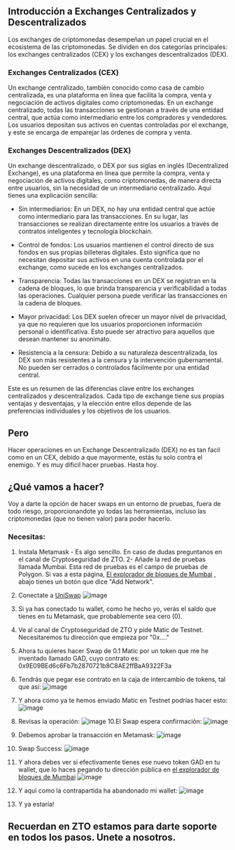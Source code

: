 ## Introducción a Exchanges Centralizados y Descentralizados

Los exchanges de criptomonedas desempeñan un papel crucial en el ecosistema de las criptomonedas. Se dividen en dos categorías principales: los exchanges centralizados (CEX) y los exchanges descentralizados (DEX).

### Exchanges Centralizados (CEX)

Un exchange centralizado, también conocido como casa de cambio centralizada, es una plataforma en línea que facilita la compra, venta y negociación de activos digitales como criptomonedas. En un exchange centralizado, todas las transacciones se gestionan a través de una entidad central, que actúa como intermediario entre los compradores y vendedores. Los usuarios depositan sus activos en cuentas controladas por el exchange, y este se encarga de emparejar las órdenes de compra y venta.

### Exchanges Descentralizados (DEX)

Un exchange descentralizado, o DEX por sus siglas en inglés (Decentralized Exchange), es una plataforma en línea que permite la compra, venta y negociación de activos digitales, como criptomonedas, de manera directa entre usuarios, sin la necesidad de un intermediario centralizado. Aquí tienes una explicación sencilla:

- Sin intermediarios: En un DEX, no hay una entidad central que actúe como intermediario para las transacciones. En su lugar, las transacciones se realizan directamente entre los usuarios a través de contratos inteligentes y tecnología blockchain.

- Control de fondos: Los usuarios mantienen el control directo de sus fondos en sus propias billeteras digitales. Esto significa que no necesitan depositar sus activos en una cuenta controlada por el exchange, como sucede en los exchanges centralizados.

- Transparencia: Todas las transacciones en un DEX se registran en la cadena de bloques, lo que brinda transparencia y verificabilidad a todas las operaciones. Cualquier persona puede verificar las transacciones en la cadena de bloques.

- Mayor privacidad: Los DEX suelen ofrecer un mayor nivel de privacidad, ya que no requieren que los usuarios proporcionen información personal o identificativa. Esto puede ser atractivo para aquellos que desean mantener su anonimato.

- Resistencia a la censura: Debido a su naturaleza descentralizada, los DEX son más resistentes a la censura y la intervención gubernamental. No pueden ser cerrados o controlados fácilmente por una entidad central.

Este es un resumen de las diferencias clave entre los exchanges centralizados y descentralizados. Cada tipo de exchange tiene sus propias ventajas y desventajas, y la elección entre ellos depende de las preferencias individuales y los objetivos de los usuarios.

## Pero
Hacer operaciones en un Exchange Descentralizado (DEX) no es tan facil como en un CEX, debido a que mayormente, estás tu solo contra el enemigo. 
Y es muy dificil hacer pruebas. 
Hasta hoy.

## ¿Qué vamos a hacer?

Voy a darte la opción de hacer swaps en un entorno de pruebas, fuera de todo riesgo, proporcionandote yo todas las herramientas, incluso las criptomonedas (que no tienen valor) para poder hacerlo.

### Necesitas:

1. Instala Metamask - Es algo sencillo. En caso de dudas preguntanos en el canal de Cryptoseguridad de ZTO.
2- Añade la red de pruebas llamada Mumbai. Esta red de pruebas es el campo de pruebas de Polygon. Si vas a esta página, [El explorador de bloques de Mumbai](https://mumbai.polygonscan.com/)
, abajo tienes un botón que dice "Add Network".
3. Conectate a [UniSwap](https://app.uniswap.org/swap)
![image](https://github.com/ZeroUnreleased/ZeroUnreleased/assets/145182602/5ef48b18-4a0d-4f66-8c5c-fcbb070650d3)

4. Si ya has conectado tu wallet, como he hecho yo, verás el saldo que tienes en tu Metamask, que probablemente sea cero (0).
5. Ve al canal de Cryptoseguridad de ZTO y pide Matic de Testnet. Necesitaremos tu dirección que empieza por "0x...."
6. Ahora tu quieres hacer Swap de 0.1 Matic por un token que me he inventado llamado GAD, cuyo contrato es: 0x9E09BEd6c6Fb7b2870721b8C8AE2ffBaA9322F3a
7. Tendrás que pegar ese contrato en la caja de intercambio de tokens, tal que así:
   ![image](https://github.com/ZeroUnreleased/ZeroUnreleased/assets/145182602/9143844d-9c4d-40ce-9b79-eeb98702cc08)
8. Y ahora como ya te hemos enviado Matic en Testnet podrías hacer esto:
   ![image](https://github.com/ZeroUnreleased/ZeroUnreleased/assets/145182602/6c5b7b76-98db-465f-9912-04ad79a16f0f)
9. Revisas la operación:
   ![image](https://github.com/ZeroUnreleased/ZeroUnreleased/assets/145182602/75d72c61-23b0-47cd-8a3f-58fa7dbc88f6)
10.El Swap espera confirmación:
   ![image](https://github.com/ZeroUnreleased/ZeroUnreleased/assets/145182602/1d85b5b9-275c-4778-b590-7c5ede0b11b3)
11. Debemos aprobar la transacción en Metamask:
    ![image](https://github.com/ZeroUnreleased/ZeroUnreleased/assets/145182602/83a225bb-3136-44b2-8cd5-70ce72803e39)
12. Swap Success:
   ![image](https://github.com/ZeroUnreleased/ZeroUnreleased/assets/145182602/6c04de17-82cf-42c0-8290-54dc8706eb28)
13. Y ahora debes ver si efectivamente tienes ese nuevo token GAD en tu wallet, que lo haces pegando tu dirección pública en [el explorador de bloques de Mumbai](https://mumbai.polygonscan.com/)
   ![image](https://github.com/ZeroUnreleased/ZeroUnreleased/assets/145182602/5f77f74d-d8a2-4683-9de3-8708cae4b89e)
14. Y aquí como la contrapartida ha abandonado mi wallet:
   ![image](https://github.com/ZeroUnreleased/ZeroUnreleased/assets/145182602/4af900dd-8860-46b2-ad55-34a056118430)
15. Y ya estaría!

## Recuerdan en ZTO estamos para darte soporte en todos los pasos. Unete a nosotros. 
 





 
